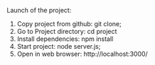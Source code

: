 Launch of the project:

1. Copy project from github: git clone;
2. Go to Project directory: cd project
3. Install dependencies: npm install
4. Start project: node server.js;
5. Open in web browser: http://localhost:3000/
